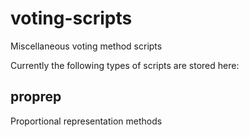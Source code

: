 # voting-scripts
Miscellaneous voting method scripts

Currently the following types of scripts are stored here:

proprep
-------

Proportional representation methods
